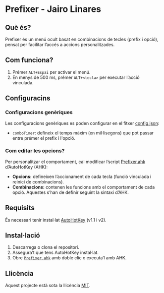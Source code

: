 # Prefixer - Jairo Linares

## Què és?
Prefixer és un menú ocult basat en combinacions de tecles (prefix i opció), pensat per facilitar l’accés a accions personalitzades.

## Com funciona?
1. Prémer `ALT+Espai` per activar el menú.  
2. En menys de 500 ms, prémer `ALT+<tecla>` per executar l’acció vinculada.  

## Configuracins
### Configuracions genèriques
Les configuracions genèriques es poden configurar en el fitxer [config.json](config.json):
- `comboTimer`: defineix el temps màxim (en mil·lisegons) que pot passar entre prémer el prefix i l'opció.

### Com editar les opcions?
Per personalitzar el comportament, cal modificar l’script [Prefixer.ahk](Prefixer.ahk) d’AutoHotKey (AHK):

- **Opcions:** defineixen l’accionament de cada tecla (funció vinculada i reinici de combinacions).  
- **Combinacions:** contenen les funcions amb el comportament de cada opció. Aquestes s’han de definir seguint la sintaxi d’AHK.  

## Requisits
És necessari tenir instal·lat [AutoHotKey](https://www.autohotkey.com/) (v1.1 i v2).

## Instal·lació
1. Descarrega o clona el repositori.  
2. Assegura’t que tens AutoHotKey instal·lat.  
3. Obre [`Prefixer.ahk`](Prefixer.ahk) amb doble clic o executa’l amb AHK.

## Llicència
Aquest projecte està sota la llicència [MIT](LICENSE).